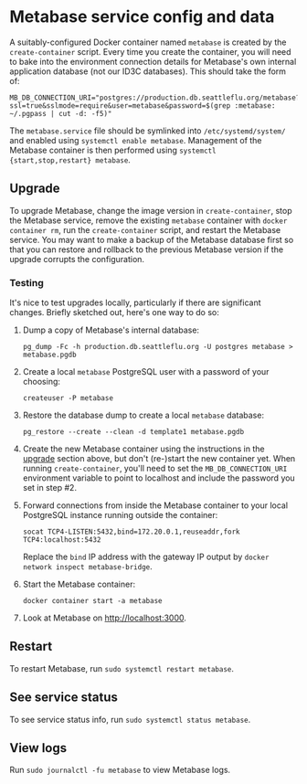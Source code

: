 # Metabase service config and data

A suitably-configured Docker container named `metabase` is created by the
`create-container` script.  Every time you create the container, you will need
to bake into the environment connection details for Metabase's own internal
application database (not our ID3C databases).  This should take the form of:

    MB_DB_CONNECTION_URI="postgres://production.db.seattleflu.org/metabase?ssl=true&sslmode=require&user=metabase&password=$(grep :metabase: ~/.pgpass | cut -d: -f5)"

The `metabase.service` file should be symlinked into `/etc/systemd/system/` and
enabled using `systemctl enable metabase`.  Management of the Metabase
container is then performed using `systemctl {start,stop,restart} metabase`.

## Upgrade
To upgrade Metabase, change the image version in `create-container`, stop the
Metabase service, remove the existing `metabase` container with `docker
container rm`, run the `create-container` script, and restart the Metabase
service.  You may want to make a backup of the Metabase database first so that
you can restore and rollback to the previous Metabase version if the upgrade
corrupts the configuration.

### Testing

It's nice to test upgrades locally, particularly if there are significant
changes.  Briefly sketched out, here's one way to do so:

 1. Dump a copy of Metabase's internal database:

        pg_dump -Fc -h production.db.seattleflu.org -U postgres metabase > metabase.pgdb

 2. Create a local `metabase` PostgreSQL user with a password of your choosing:

        createuser -P metabase

 3. Restore the database dump to create a local `metabase` database:

        pg_restore --create --clean -d template1 metabase.pgdb

 4. Create the new Metabase container using the instructions in the
    [upgrade](#upgrade) section above, but don't (re-)start the new container
    yet.  When running `create-container`, you'll need to set the
    `MB_DB_CONNECTION_URI` environment variable to point to localhost and
    include the password you set in step #2.

 5. Forward connections from inside the Metabase container to your local
    PostgreSQL instance running outside the container:

        socat TCP4-LISTEN:5432,bind=172.20.0.1,reuseaddr,fork TCP4:localhost:5432

    Replace the `bind` IP address with the gateway IP output by `docker network
    inspect metabase-bridge`.

 6. Start the Metabase container:

        docker container start -a metabase

 7. Look at Metabase on <http://localhost:3000>.



## Restart
To restart Metabase, run `sudo systemctl restart metabase`.

## See service status
To see service status info, run `sudo systemctl status metabase`.

## View logs
Run `sudo journalctl -fu metabase` to view Metabase logs.
